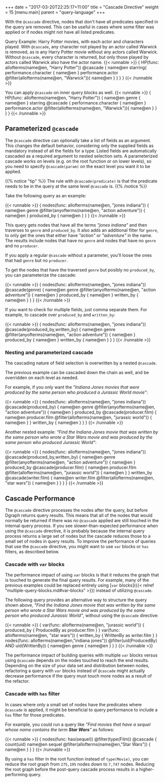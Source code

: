 +++
date = "2017-03-20T22:25:17+11:00"
title = "Cascade Directive"
weight = 15
[menu.main]
    parent = "query-language"
+++

With the `@cascade` directive, nodes that don't have all predicates specified in the query are removed. This can be useful in cases where some filter was applied or if nodes might not have all listed predicates.


Query Example: Harry Potter movies, with each actor and characters played.  With `@cascade`, any character not played by an actor called Warwick is removed, as is any Harry Potter movie without any actors called Warwick.  Without `@cascade`, every character is returned, but only those played by actors called Warwick also have the actor name.
{{< runnable >}}
{
  HP(func: allofterms(name@en, "Harry Potter")) @cascade {
    name@en
    starring{
        performance.character {
          name@en
        }
        performance.actor @filter(allofterms(name@en, "Warwick")){
            name@en
         }
    }
  }
}
{{< /runnable >}}

You can apply `@cascade` on inner query blocks as well.
{{< runnable >}}
{
  HP(func: allofterms(name@en, "Harry Potter")) {
    name@en
    genre {
      name@en
    }
    starring @cascade {
        performance.character {
          name@en
        }
        performance.actor @filter(allofterms(name@en, "Warwick")){
            name@en
         }
    }
  }
}
{{< /runnable >}}

## Parameterized `@cascade`

The `@cascade` directive can optionally take a list of fields as an argument.
This changes the default behavior, considering only the supplied fields as mandatory instead of all the fields for a type.
Listed fields are automatically cascaded as a required argument to nested selection sets.
A parameterized cascade works on levels (e.g. on the root function or on lower levels), so
you need to specify `@cascade(param)` on the exact level you want it to be applied.

{{% notice "tip" %}}
The rule with `@cascade(predicate)` is that the predicate needs to be in the query at the same level `@cascade` is.
{{% /notice %}}

Take the following query as an example:

{{< runnable >}}
{
  nodes(func: allofterms(name@en, "jones indiana")) {
    name@en
    genre @filter(anyofterms(name@en, "action adventure")) {
      name@en
    }
    produced_by {
      name@en
    }
  }
}
{{< /runnable >}}

This query gets nodes that have all the terms _"jones indiana"_ and then traverses to `genre` and `produced_by`.
It also adds an additional filter for `genre`, to only get the ones that either have _"action"_ or _"adventure"_ in the name.
The results include nodes that have no `genre` and nodes that have no `genre` and no `producer`.

If you apply a regular `@cascade` without a parameter, you'll loose the ones that had `genre` but no `producer`.

To get the nodes that have the traversed `genre` but posibly no `produced_by`, you can parameterize the cascade:

{{< runnable >}}
{
  nodes(func: allofterms(name@en, "jones indiana")) @cascade(genre) {
    name@en
    genre @filter(anyofterms(name@en, "action adventure")) {
      name@en
    }
    produced_by {
      name@en
    }
    written_by {
      name@en
    }
  }
}
{{< /runnable >}}

If you want to check for multiple fields, just comma separate them. For example, to cascade over `produced_by` and `written_by`:

{{< runnable >}}
{
  nodes(func: allofterms(name@en, "jones indiana")) @cascade(produced_by,written_by) {
    name@en
    genre @filter(anyofterms(name@en, "action adventure")) {
      name@en
    }
    produced_by {
      name@en
    }
    written_by {
      name@en
    }
  }
}
{{< /runnable >}}

### Nesting and parameterized cascade

The cascading nature of field selection is overwritten by a nested `@cascade`.

The previous example can be cascaded down the chain as well, and be overridden on each level as needed.

For example, if you only want the _"Indiana Jones movies that were produced by the same person who produced a Jurassic World movie"_:

{{< runnable >}}
{
  nodes(func: allofterms(name@en, "jones indiana")) @cascade(produced_by) {
    name@en
    genre @filter(anyofterms(name@en, "action adventure")) {
      name@en
    }
    produced_by @cascade(producer.film) {
      name@en
      producer.film @filter(allofterms(name@en, "jurassic world")) {
        name@en
      }
    }
    written_by {
      name@en
    }
  }
}
{{< /runnable >}}

Another nested example: _"Find the Indiana Jones movie that was written by the same person who wrote a Star Wars movie and was produced by the same person who produced Jurassic World"_:

{{< runnable >}}
{
  nodes(func: allofterms(name@en, "jones indiana")) @cascade(produced_by,written_by) {
    name@en
    genre @filter(anyofterms(name@en, "action adventure")) {
      name@en
    }
    produced_by @cascade(producer.film) {
      name@en
      producer.film @filter(allofterms(name@en, "jurassic world")) {
        name@en
      }
    }
    written_by @cascade(writer.film) {
      name@en
      writer.film @filter(allofterms(name@en, "star wars")) {
        name@en
      }
    }
  }
}
{{< /runnable >}}

## Cascade Performance

The `@cascade` directive processes the nodes after the query, but before Dgraph 
returns query results. This means that all of the nodes that would normally be
returned if there was no `@cascade` applied are still touched in the internal
query process. If you see slower-than-expected performance when using the
`@cascade` directive, it is probably because the internal query process returns
a large set of nodes but the cascade reduces those to a small set of nodes in query
results. To improve the performance of queries that use the `@cascade` directive,
you  might want to use `var` blocks or `has` filters, as described below.

### Cascade with `var` blocks

The performance impact of using `var` blocks is that it reduces the graph that is touched to generate the final query results.
For example, many of the previous examples could be replaced entirely using [`var` blocks]({{< relref "multiple-query-blocks.md#var-blocks" >}}) instead of utilizing `@cascade`.

The following query provides an alternative way to structure the query shown above,
_"Find the Indiana Jones movie that was written by the same person who wrote a
Star Wars movie and was produced by the same person who produced Jurassic World"_,
without using the `@cascade` directive:

{{< runnable >}}
{
  var(func: allofterms(name@en, "jurassic world")) {
    produced_by {
      ProducedBy as producer.film
    }
  }
  var(func: allofterms(name@en, "star wars")) {
    written_by {
      WrittenBy as writer.film
    }
  }
  nodes(func: allofterms(name@en,"indiana jones")) @filter(uid(ProducedBy) AND uid(WrittenBy)) {
    name@en
    genre {
      name@en
    }
  }
}
{{< /runnable >}}

The performance impact of building queries with multiple `var` blocks versus
using `@cascade` depends on the nodes touched to reach the end results. Depending
on the size of your data set and distribution between nodes, refactoring a query
with `var` blocks instead of `@cascade` might actually decrease performance
if the query must touch more nodes as a result of the refactor.

### Cascade with `has` filter

In cases where only a small set of nodes have the predicates where `@cascade` is
applied, it might be beneficial to query performance to include a `has` filter
for those predicates.

For example, you could run a query like _"Find movies that have a sequel whose name contains the term **Star Wars**"_ as follows:

{{< runnable >}}
{
  nodes(func: has(sequel)) @filter(type(Film)) @cascade {
    count(uid)
    name@en
    sequel @filter(allofterms(name@en,"Star Wars")) {
      name@en
    }
  }
}
{{< /runnable >}}

By using a `has` filter in the root function instead of `type(Movie)`, you can
reduce the root graph from `275,195` nodes down to `7,747` nodes. Reducing the
root graph before the post-query cascade process results in a higher-performing
query.
